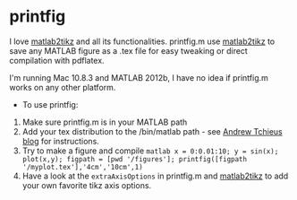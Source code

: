 printfig
========

I love [matlab2tikz](https://github.com/nschloe/matlab2tikz) and all its functionalities. printfig.m use [matlab2tikz](https://github.com/nschloe/matlab2tikz)
to save any MATLAB figure as a .tex file for easy tweaking or direct compilation with pdflatex.

I'm running Mac 10.8.3 and MATLAB 2012b, I have no idea if printfig.m works on any other platform.

* To use printfig:
1. Make sure printfig.m is in your MATLAB path
2. Add your tex distribution to the /bin/matlab path - see [Andrew Tchieus blog](http://atchieu.wordpress.com/2012/04/08/adding-system-paths-tousing-external-unix-tools-from-the-matlab-command-line/) for instructions.
3. Try to make a figure and compile
`matlab
x = 0:0.01:10;
y = sin(x);
plot(x,y);
figpath = [pwd '/figures'];
printfig([figpath '/myplot.tex'],'4cm','10cm',1)
`
4. Have a look at the `extraAxisOptions` in printfig.m and [matlab2tikz](https://github.com/nschloe/matlab2tikz) to add your own favorite tikz axis options.
